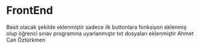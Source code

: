 # FrontEnd
Basit olacak şekilde eklenmiştir sadece ilk buttonlara fonksiyon eklenmiş olup öğrenci sınav programına uyarlanmıştır 
txt dosyaları eklenmiştir 
Ahmet Can Öztürkmen
